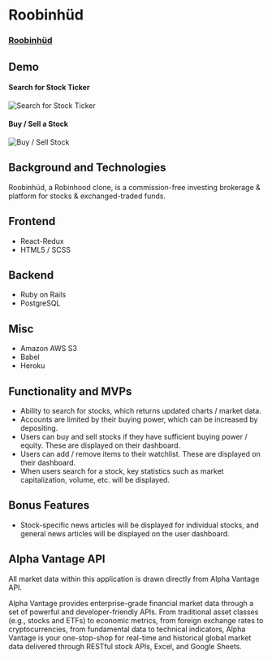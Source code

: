 # Roobinhüd

### [Roobinhüd](https://aa-linealert.herokuapp.com/)

## Demo

#### Search for Stock Ticker

![Search for Stock Ticker](https://robinhood-clone-assets.s3.amazonaws.com/search-stock.gif)

#### Buy / Sell a Stock

![Buy / Sell Stock](https://robinhood-clone-assets.s3.amazonaws.com/buy-stock-compressed.gif)

## Background and Technologies

Roobinhüd, a Robinhood clone, is a commission-free investing brokerage & platform for stocks & exchanged-traded funds.

## Frontend
- React-Redux
- HTML5 / SCSS

## Backend
- Ruby on Rails
- PostgreSQL

## Misc
- Amazon AWS S3
- Babel
- Heroku

## Functionality and MVPs

- Ability to search for stocks, which returns updated charts / market data.
- Accounts are limited by their buying power, which can be increased by depositing.
- Users can buy and sell stocks if they have sufficient buying power / equity. These are displayed on their dashboard.
- Users can add / remove items to their watchlist. These are displayed on their dashboard.
- When users search for a stock, key statistics such as market capitalization, volume, etc. will be displayed.

## Bonus Features

- Stock-specific news articles will be displayed for individual stocks, and general news articles will be displayed on the user dashboard.

## Alpha Vantage API

All market data within this application is drawn directly from Alpha Vantage API.

Alpha Vantage provides enterprise-grade financial market data through a set of powerful and developer-friendly APIs. From traditional asset classes (e.g., stocks and ETFs) to economic metrics, from foreign exchange rates to cryptocurrencies, from fundamental data to technical indicators, Alpha Vantage is your one-stop-shop for real-time and historical global market data delivered through RESTful stock APIs, Excel, and Google Sheets.